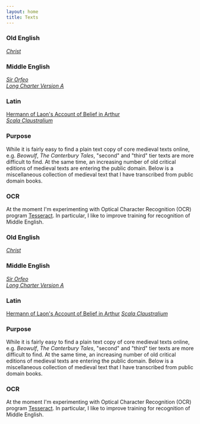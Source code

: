 ```yaml
---
layout: home
title: Texts
---
```


### Old English
[*Christ*](https://calebmolstad.github.io/scriptamediiaevi/christ)  

### Middle English
[*Sir Orfeo*](https://calebmolstad.github.io/scriptamediiaevi/sir-orfeo)  
[*Long Charter Version A*](https://calebmolstad.github.io/scriptamediiaevi/long-charter-a)

### Latin
[Hermann of Laon's Account of Belief in Arthur](https://calebmolstad.github.io/scriptamediiaevi/hermann-of-laon.md)  
[*Scala Claustralium*](https://calebmolstad.github.io/scriptamediiaevi/scala-claustralium)


### Purpose
While it is fairly easy to find a plain text copy of core medieval texts online, e.g. *Beowulf*, *The Canterbury Tales*, "second" and "third" tier texts are more difficult to find. At the same time, an increasing number of old critical editions of medieval texts are entering the public domain. Below is a miscellaneous collection of medieval text that I have transcribed from public domain books.

### OCR
At the moment I'm experimenting with Optical Character Recognition (OCR) program [Tesseract](https://github.com/tesseract-ocr/tesseract). In particular, I like to improve training for recognition of Middle English.

### Old English
[*Christ*](https://calebmolstad.github.io/scriptamediiaevi/christ)  

### Middle English
[*Sir Orfeo*](https://calebmolstad.github.io/scriptamediiaevi/sir-orfeo)  
[*Long Charter Version A*](https://calebmolstad.github.io/scriptamediiaevi/long-charter-a)

### Latin
[Hermann of Laon's Account of Belief in Arthur](https://calebmolstad.github.io/scriptamediiaevi/hermann-of-laon.md)
[*Scala Claustralium*](https://calebmolstad.github.io/scriptamediiaevi/scala-claustralium)


### Purpose
While it is fairly easy to find a plain text copy of core medieval texts online, e.g. *Beowulf*, *The Canterbury Tales*, "second" and "third" tier texts are more difficult to find. At the same time, an increasing number of old critical editions of medieval texts are entering the public domain. Below is a miscellaneous collection of medieval text that I have transcribed from public domain books.

### OCR
At the moment I'm experimenting with Optical Character Recognition (OCR) program [Tesseract](https://github.com/tesseract-ocr/tesseract). In particular, I like to improve training for recognition of Middle English.
